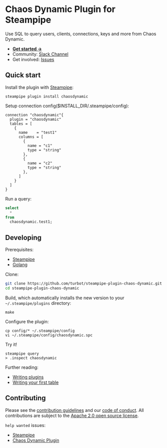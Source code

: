 # Chaos Dynamic Plugin for Steampipe

Use SQL to query users, clients, connections, keys and more from Chaos Dynamic.

- **[Get started →](https://hub.steampipe.io/plugins/turbot/chaos)**
- Community: [Slack Channel](https://join.slack.com/t/steampipe/shared_invite/zt-oij778tv-lYyRTWOTMQYBVAbtPSWs3g)
- Get involved: [Issues](https://github.com/turbot/steampipe-plugin-chaos-dynamic/issues)

## Quick start

Install the plugin with [Steampipe](https://steampipe.io):

```shell
steampipe plugin install chaosdynamic
```

Setup connection config($INSTALL_DIR/.steampipe/config):

```hcl
connection "chaosdynamic"{
  plugin = "chaosdynamic"
  tables = [
    {
      name    = "test1"
      columns = [
        {
          name = "c1"
          type = "string"
        },
        {
          name = "c2"
          type = "string"
        },
      ]
    }
  ]
}
```

Run a query:

```sql
select
  *
from
  chaosdynamic.test1;
```

## Developing

Prerequisites:

- [Steampipe](https://steampipe.io/downloads)
- [Golang](https://golang.org/doc/install)

Clone:

```sh
git clone https://github.com/turbot/steampipe-plugin-chaos-dynamic.git
cd steampipe-plugin-chaos-dynamic
```

Build, which automatically installs the new version to your `~/.steampipe/plugins` directory:

```
make
```

Configure the plugin:

```
cp config/* ~/.steampipe/config
vi ~/.steampipe/config/chaosdynamic.spc
```

Try it!

```
steampipe query
> .inspect chaosdynamic
```

Further reading:

- [Writing plugins](https://steampipe.io/docs/develop/writing-plugins)
- [Writing your first table](https://steampipe.io/docs/develop/writing-your-first-table)

## Contributing

Please see the [contribution guidelines](https://github.com/turbot/steampipe/blob/main/CONTRIBUTING.md) and our [code of conduct](https://github.com/turbot/steampipe/blob/main/CODE_OF_CONDUCT.md). All contributions are subject to the [Apache 2.0 open source license](https://github.com/turbot/steampipe-plugin-chaos/blob/main/LICENSE).

`help wanted` issues:

- [Steampipe](https://github.com/turbot/steampipe/labels/help%20wanted)
- [Chaos Dynamic Plugin](https://github.com/turbot/steampipe-plugin-chaos-dynamic/labels/help%20wanted)